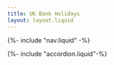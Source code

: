 ```yaml
---
title: UK Bank Holidays
layout: layout.liquid
---
```


{%- include "nav.liquid" -%}

{%- include "accordion.liquid"-%}

<script>
  //includes hello-liquid.js worker function 
  fetch('/functions/hello-liquid.js') // Adjust the path as needed for your hosting provider
        .then(response => response.text())
        .then(html => {
            document.getElementById('dynamic-content').innerHTML = html;
        })
        .catch(error => console.error('Error fetching worker:', error));

  //fetches user location
  async function getCountry() {
    const response = await fetch('/dynamic-display');
    if (!response.ok) 
    {
        console.log(`request failed with status: ${response.status}:${response.statusText}`)
        return 'ENG'
    }
    //converts the data to JSON once fetched
    try {
      const data = await response.json();
      return data.regionCode
    }catch(e) {
        console.log(`failed to parse response: ${e}`)
        return 'ENG'
    }
  }
  
  //waits for the DOM to fully load before executing the script
  document.addEventListener('DOMContentLoaded', async () => {
    const country = await getCountry();
    //maps the correct ISO country code to the corresponding accordion id (England & Wales share)
    const sections = {
      'ENG': 'englandAndWales',  
      'WLS': 'englandAndWales',  
      'SCT': 'scotland',  
      'NIR': 'northernIreland', 
    };
    // Collects the collapse id based on the user's country, or defaults to 'englandAndWales' if country not found
    const sectionId = sections[country] || 'scotland'; 
    // Selects which accordion section should be shown
    const sectionToShow = document.getElementById(sectionId);
    // If the section exists in the DOM, "show" it on the webpage
    if (sectionToShow) {
      const collapse = sectionToShow.querySelector('.accordion-collapse');
      if (collapse) {
        collapse.classList.add('show');      
      }
    }
  });
  //Old js code
  async function fetchEvents() {
    try {
        //retrieves the data from the given URL and waits for it to be fully fetched
        const response = await fetch('fetch-bank-holidays');
        //converts the data to JSON once fetched
        const data = await response.json();

        //varaible holds the events array and container for the data to be combined
        const populateEvents = (events, container) => {
            let lastYear = null;

            //creates a date for each event and extract the year
            events.forEach(event => {
                const eventDate = new Date(event.date);
                const year = eventDate.getFullYear();
                
                //checks the year, adds heading element to separate each years events if different
                if (year !== lastYear) {
                    const yearHeader = document.createElement('h5');
                    yearHeader.innerText = year;
                    container.appendChild(yearHeader);
                    lastYear = year; // Update last year
                }

                //creates a div to store the fetched event data, set it to display in the container
                const div = document.createElement('div');
                div.innerText = `${event.title} - ${eventDate.toLocaleDateString()}`;
                //then adds the element to the DOM so it's visible in the browser
                container.appendChild(div);
            });
        };

        //gets correct element for each region and populate with corresponding event data
        const englandAndWalesBody = document.getElementById('englandAndWalesBody');
        populateEvents(data['england-and-wales'].events, englandAndWalesBody);

        const scotlandBody = document.getElementById('scotlandBody');
        populateEvents(data.scotland.events, scotlandBody);

        const northernIrelandBody = document.getElementById('northernIrelandBody');
        populateEvents(data['northern-ireland'].events, northernIrelandBody);

    //throws an error if the try code is unsuccessful
    } catch (error) {
        console.error("Error fetching data: ", error);
    }
  }
//calls the function to execute the code and display it in the browser accordion 
fetchEvents(); 
</script>